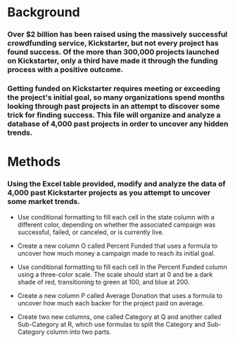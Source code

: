 # Background
### Over $2 billion has been raised using the massively successful crowdfunding service, Kickstarter, but not every project has found success. Of the more than 300,000 projects launched on Kickstarter, only a third have made it through the funding process with a positive outcome.
### Getting funded on Kickstarter requires meeting or exceeding the project's initial goal, so many organizations spend months looking through past projects in an attempt to discover some trick for finding success. This file will organize and analyze a database of 4,000 past projects in order to uncover any hidden trends.
# Methods
### Using the Excel table provided, modify and analyze the data of 4,000 past Kickstarter projects as you attempt to uncover some market trends.


* Use conditional formatting to fill each cell in the state column with a different color, depending on whether the associated campaign was successful, failed, or canceled, or is currently live.

* Create a new column O called Percent Funded that uses a formula to uncover how much money a campaign made to reach its initial goal.



* Use conditional formatting to fill each cell in the Percent Funded column using a three-color scale. The scale should start at 0 and be a dark shade of red, transitioning to green at 100, and blue at 200.


* Create a new column P called Average Donation that uses a formula to uncover how much each backer for the project paid on average.


* Create two new columns, one called Category at Q and another called Sub-Category at R, which use formulas to split the Category and Sub-Category column into two parts.
